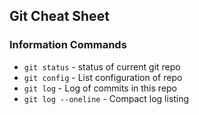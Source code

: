## Git Cheat Sheet

### Information Commands
* `git status` - status of current git repo
* `git config` - List configuration of repo
* `git log` - Log of commits in this repo
* `git log --oneline` - Compact log listing
